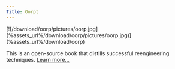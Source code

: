```yaml
---
Title: Oorpt
---
```


<div>[![/download/oorp/pictures/oorp.jpg](%assets_url%/download/oorp/pictures/oorp.jpg)](%assets_url%/download/oorp)</div>

This is an open-source book that distills successful reengineering techniques. [Learn more...](%assets_url%/download/oorp)
